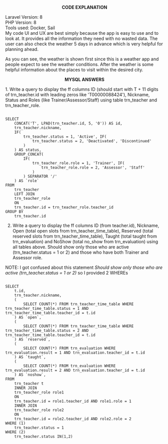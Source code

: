 <p align="center"><strong>CODE EXPLANATION</strong></p>
Laravel Version: 8<br/>
PHP Version: 8<br/>
Tools used: Docker, Sail
<br/>
My code UI and UX are best simply because
the app is easy to use and to look at. It provides all the information they need with no wasted data.
The user can also check the weather 5 days in advance which is very helpful for planning ahead.

As you can see, the weather is shown first since this is a weather app and people expect to see the weather conditions.
After the weather is some helpful information about the places to visit within the desired city.

<p align="center"><strong>MYSQL ANSWERS</strong></p>
1. Write a query to display the ff columns ID (should start
with T + 11 digits of trn_teacher.id with leading zeros like
'T00000088424'), Nickname, Status and Roles (like
Trainer/Assessor/Staff) using table trn_teacher and
trn_teacher_role.

<pre><code>
SELECT 
    CONCAT('T', LPAD(trn_teacher.id, 5, '0')) AS id,
    trn_teacher.nickname, 
    IF(
        trn_teacher.status = 1, 'Active', IF(
            trn_teacher.status = 2, 'Deactivated', 'Discontinued'
        )
    ) AS status,
    GROUP_CONCAT(
        IF(
            trn_teacher_role.role = 1, 'Trainer', IF(
                trn_teacher_role.role = 2, 'Assessor', 'Staff'
            )
        ) SEPARATOR '/'
    ) AS `role`
FROM
    trn_teacher 
    LEFT JOIN 
    trn_teacher_role 
    ON
    trn_teacher.id = trn_teacher_role.teacher_id
GROUP BY
    trn_teacher.id
</code></pre>

2. Write a query to display the ff columns ID (from teacher.id),
Nickname, Open (total open slots from trn_teacher_time_table),
Reserved (total reserved slots from trn_teacher_time_table),
Taught (total taught from trn_evaluation) and NoShow (total
no_show from trn_evaluation) using all tables above. Should
show only those who are active (trn_teacher.status = 1 or 2)
and those who have both Trainer and Assessor role.

NOTE: I got confused about this statement _Should show only those who are active (trn_teacher.status = 1 or 2)_ so I provided 2 WHEREs

<pre><code>
SELECT
    t.id,
    trn_teacher.nickname,
    (
        SELECT COUNT(*) FROM trn_teacher_time_table WHERE trn_teacher_time_table.status = 1 AND trn_teacher_time_table.teacher_id = t.id
    ) AS `open`,
    (
        SELECT COUNT(*) FROM trn_teacher_time_table WHERE trn_teacher_time_table.status = 2 AND trn_teacher_time_table.teacher_id = t.id
    ) AS `reserved`,
    (
        SELECT COUNT(*) FROM trn_evaluation WHERE trn_evaluation.result = 1 AND trn_evaluation.teacher_id = t.id
    ) AS `taught`,
    (
        SELECT COUNT(*) FROM trn_evaluation WHERE trn_evaluation.result = 2 AND trn_evaluation.teacher_id = t.id
    ) AS `noshow`,
FROM
    trn_teacher t
    INNER JOIN
    trn_teacher_role role1
    ON
    trn_teacher.id = role1.teacher_id AND role1.role = 1
    INNER JOIN
    trn_teacher_role role2
    ON
    trn_teacher.id = role2.teacher_id AND role2.role = 2
WHERE (1)
    trn_teacher.status = 1
WHERE (2)
    trn_teacher.status IN(1,2)
</code></pre>
